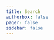 ```yaml
---
title: Search
authorbox: false
pager: false
sidebar: false
---
```


<style scoped>
   body.gsc-tabsAreaInvisible{
        display: none;
    }
</style>
<script async src="https://cse.google.com/cse.js?cx=97e8a7722d5f34ecd"></script>
<div class="gcse-search"></div>
